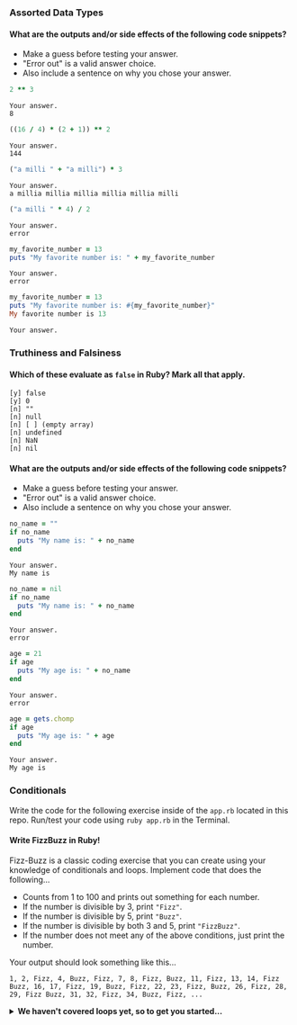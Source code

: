 ### Assorted Data Types

#### What are the outputs and/or side effects of the following code snippets?

* Make a guess before testing your answer.
* "Error out" is a valid answer choice.
* Also include a sentence on why you chose your answer.

```rb
2 ** 3
```
```text
Your answer.
8
```

```rb
((16 / 4) * (2 + 1)) ** 2
```
```text
Your answer.
144
```

```rb
("a milli " + "a milli") * 3
```
```text
Your answer.
a millia millia millia millia millia milli
```

```rb
("a milli " * 4) / 2
```
```text
Your answer.
error

```

```rb
my_favorite_number = 13
puts "My favorite number is: " + my_favorite_number
```
```text
Your answer.
error
```

```rb
my_favorite_number = 13
puts "My favorite number is: #{my_favorite_number}"
My favorite number is 13
```
```text
Your answer.
```

### Truthiness and Falsiness

#### Which of these evaluate as `false` in Ruby? Mark all that apply.

```text
[y] false
[y] 0
[n] ""
[n] null
[n] [ ] (empty array)
[n] undefined
[n] NaN
[n] nil
```

#### What are the outputs and/or side effects of the following code snippets?

* Make a guess before testing your answer.
* "Error out" is a valid answer choice.
* Also include a sentence on why you chose your answer.

```rb
no_name = ""
if no_name
  puts "My name is: " + no_name
end
```
```text
Your answer.
My name is 
```

```rb
no_name = nil
if no_name
  puts "My name is: " + no_name
end
```
```text
Your answer.
error
```

```rb
age = 21
if age
  puts "My age is: " + no_name
end
```
```text
Your answer.
error
```

```rb
age = gets.chomp
if age
  puts "My age is: " + age
end
```
```text
Your answer.
My age is 
```

### Conditionals

Write the code for the following exercise inside of the `app.rb` located in this repo. Run/test your code using `ruby app.rb` in the Terminal.

#### Write FizzBuzz in Ruby!

Fizz-Buzz is a classic coding exercise that you can create using your knowledge of conditionals and loops. Implement code that does the following...

* Counts from 1 to 100 and prints out something for each number.
* If the number is divisible by 3, print `"Fizz"`.
* If the number is divisible by 5, print `"Buzz"`.
* If the number is divisible by both 3 and 5, print `"FizzBuzz"`.
* If the number does not meet any of the above conditions, just print the number.

Your output should look something like this...
```
1, 2, Fizz, 4, Buzz, Fizz, 7, 8, Fizz, Buzz, 11, Fizz, 13, 14, Fizz Buzz, 16, 17, Fizz, 19, Buzz, Fizz, 22, 23, Fizz, Buzz, 26, Fizz, 28, 29, Fizz Buzz, 31, 32, Fizz, 34, Buzz, Fizz, ...
```

<details>
  <summary><strong>We haven't covered loops yet, so to get you started...</strong></summary>

  ```rb
  i = 1
  while i <= 100
    
    if i % 3 == 0 
    str = str + "fizz"
    end

    if i % 5 == 0 
    str = str + "buzz"
    elsif
    i % 3 && i % 5
    str = str + i.to_s
    end
    str+= ", "
    i=i+1

  end
  ```

</details>
